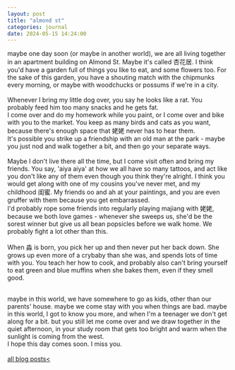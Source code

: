```yaml
---
layout: post
title: "almond st"
categories: journal 
date: 2024-05-15 14:24:00
---
```

maybe one day soon (or maybe in another world), we are all living together in an apartment building on Almond St. Maybe it's called 杏花居. I think you'd have a garden full of things you like to eat, and some flowers too. For the sake of this garden, you have a shouting match with the chipmunks every morning, or maybe with woodchucks or possums if we're in a city.  
<br>
Whenever I bring my little dog over, you say he looks like a rat. You probably feed him too many snacks and he gets fat.  
I come over and do my homework while you paint, or I come over and bike with you to the market. You keep as many birds and cats as you want, because there's enough space that 姥姥 never has to hear them.  
It's possible you strike up a friendship with an old man at the park - maybe you just nod and walk together a bit, and then go your separate ways.  
<br>
Maybe I don't live there all the time, but I come visit often and bring my friends. You say, 'aiya aiya' at how we all have so many tattoos, and act like you don't like any of them even though you think they're alright. I think you would get along with one of my cousins you've never met, and my childhood 闺蜜. My friends oo and ah at your paintings, and you are even gruffer with them because you get embarrassed.  
I'd probably rope some friends into regularly playing majiang with 姥姥, because we both love games - whenever she sweeps us, she'd be the sorest winner but give us all bean popsicles before we walk home. We probably fight a lot other than this.  
<br>
When 淼 is born, you pick her up and then never put her back down. She grows up even more of a crybaby than she was, and spends lots of time with you. You teach her how to cook, and probably also can't bring yourself to eat green and blue muffins when she bakes them, even if they smell good.  
<!-- You end up going back to 潮州 more, because I meet 小洁 at some point and keep in touch, and want her to meet the cutest baby in the world so I make you take me every year even though I don't understand why you don't really want to go.   -->
<br>
<!-- maybe in this world, we have somewhere to go as kids, other than our parents' house. maybe you let us stay with you guys sometimes.   -->
maybe in this world, we have somewhere to go as kids, other than our parents' house. maybe we come stay with you when things are bad.  
maybe in this world, I got to know you more, and when I'm a teenager we don't get along for a bit. but you still let me come over and we draw together in the quiet afternoon, in your study room that gets too bright and warm when the sunlight is coming from the west.  
<br>
I hope this day comes soon. I miss you.  
<br>
<br>
<!-- to my 姥爷, who doesn't remember me anymore  
to the life we never had together, that we never could have had, in this world - - maybe in the next   -->
<!-- maybe this is a story I'd tell him, since he doesn't remember -->
<a href="/blog-posts">all blog posts< </a>  
